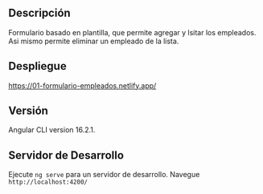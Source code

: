 ## Descripción

Formulario basado en plantilla, que permite agregar y lsitar los empleados. Asi mismo permite eliminar un empleado de la lista.

## Despliegue

https://01-formulario-empleados.netlify.app/

## Versión

Angular CLI version 16.2.1.

## Servidor de Desarrollo

Ejecute `ng serve` para un servidor de desarrollo.
Navegue `http://localhost:4200/`